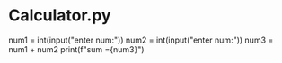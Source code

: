 # Calculator.py
num1 = int(input("enter num:"))
num2 = int(input("enter num:"))
num3 = num1 + num2
print(f"sum ={num3}")
